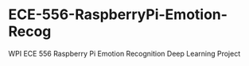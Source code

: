 # ECE-556-RaspberryPi-Emotion-Recog
WPI ECE 556 Raspberry Pi Emotion Recognition Deep Learning Project
